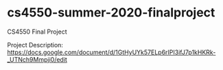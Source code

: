 # cs4550-summer-2020-finalproject

CS4550 Final Project

Project Description: https://docs.google.com/document/d/1GtHyUYk57ELp6rIPI3ifJ7p1kHKRk-_UTNch9Mmpji0/edit
